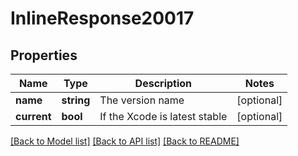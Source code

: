 # InlineResponse20017

## Properties
Name | Type | Description | Notes
------------ | ------------- | ------------- | -------------
**name** | **string** | The version name | [optional] 
**current** | **bool** | If the Xcode is latest stable | [optional] 

[[Back to Model list]](../README.md#documentation-for-models) [[Back to API list]](../README.md#documentation-for-api-endpoints) [[Back to README]](../README.md)


